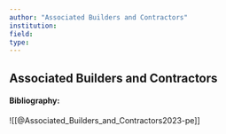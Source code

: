 ```yaml
---
author: "Associated Builders and Contractors"
institution:
field:
type:
---
```


## Associated Builders and Contractors
#### Bibliography:

![[@Associated_Builders_and_Contractors2023-pe]]